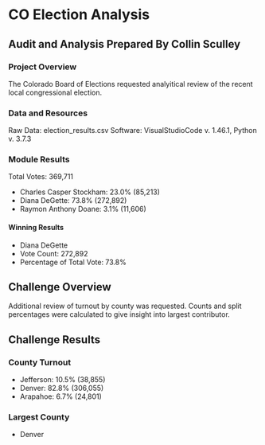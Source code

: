 # CO Election Analysis

## Audit and Analysis Prepared By Collin Sculley

### Project Overview
The Colorado Board of Elections requested analyitical review of the recent local congressional election.

### Data and Resources
Raw Data:  election_results.csv
Software:  VisualStudioCode v. 1.46.1, Python v. 3.7.3

### Module Results
Total Votes:  369,711
- Charles Casper Stockham: 23.0% (85,213)
- Diana DeGette: 73.8% (272,892)
- Raymon Anthony Doane: 3.1% (11,606)
#### Winning Results
- Diana DeGette
- Vote Count: 272,892
- Percentage of Total Vote: 73.8%

## Challenge Overview
Additional review of turnout by county was requested.  Counts and split percentages were calculated to give insight into largest contributor.

## Challenge Results
### County Turnout
- Jefferson: 10.5% (38,855)
- Denver: 82.8% (306,055)
- Arapahoe: 6.7% (24,801)

### Largest County
- Denver

